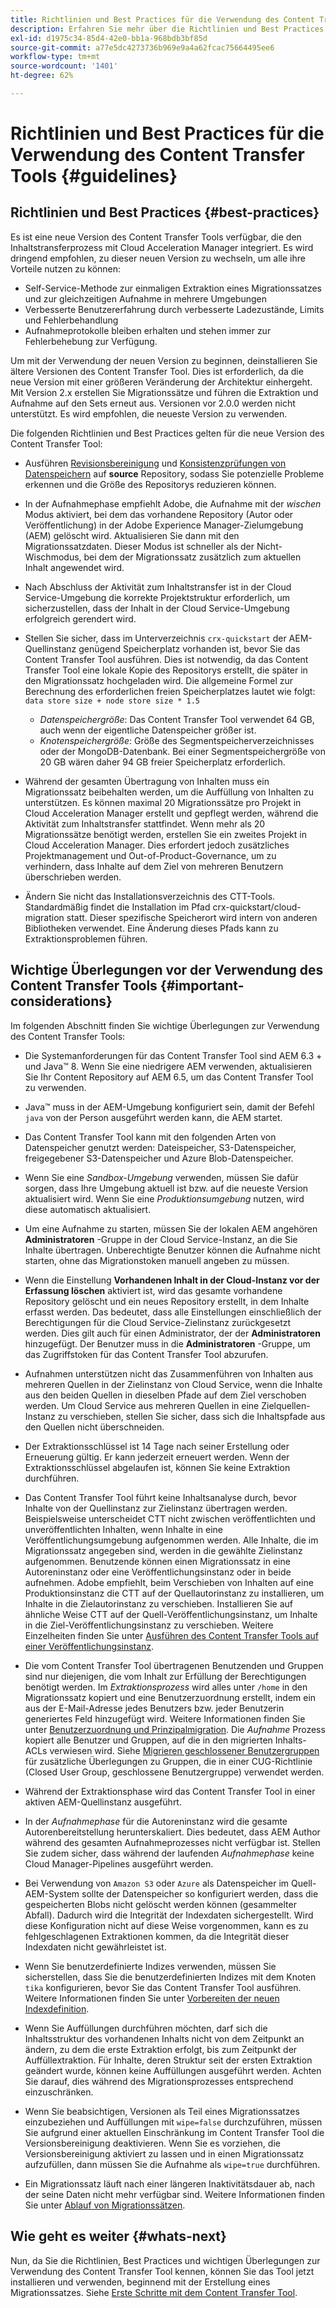 ```yaml
---
title: Richtlinien und Best Practices für die Verwendung des Content Transfer Tool
description: Erfahren Sie mehr über die Richtlinien und Best Practices für die Verwendung des Content Transfer Tool.
exl-id: d1975c34-85d4-42e0-bb1a-968bdb3bf85d
source-git-commit: a77e5dc4273736b969e9a4a62fcac75664495ee6
workflow-type: tm+mt
source-wordcount: '1401'
ht-degree: 62%

---
```


# Richtlinien und Best Practices für die Verwendung des Content Transfer Tools {#guidelines}

## Richtlinien und Best Practices {#best-practices}

<!-- Alexandru: hiding for now

>[!CONTEXTUALHELP]
>id="aemcloud_ctt_guidelines"
>title="Guidelines and Best Practices"
>abstract="Review guidelines and best practices to use the Content Transfer tool including revision cleanup tasks, Disk space considerations and more."
>additional-url="https://experienceleague.adobe.com/docs/experience-manager-cloud-service/content/migration-journey/cloud-migration/content-transfer-tool/getting-started-content-transfer-tool.html" text="Important Considerations for using Content Transfer Tool"
>additional-url="https://experienceleague.adobe.com/docs/experience-manager-cloud-service/content/migration-journey/cloud-migration/content-transfer-tool/user-mapping-and-migration.md#important-considerations" text="Important Considerations when Mapping and Migrating Users" 

-->

Es ist eine neue Version des Content Transfer Tools verfügbar, die den Inhaltstransferprozess mit Cloud Acceleration Manager integriert. Es wird dringend empfohlen, zu dieser neuen Version zu wechseln, um alle ihre Vorteile nutzen zu können:

* Self-Service-Methode zur einmaligen Extraktion eines Migrationssatzes und zur gleichzeitigen Aufnahme in mehrere Umgebungen
* Verbesserte Benutzererfahrung durch verbesserte Ladezustände, Limits und Fehlerbehandlung
* Aufnahmeprotokolle bleiben erhalten und stehen immer zur Fehlerbehebung zur Verfügung.

Um mit der Verwendung der neuen Version zu beginnen, deinstallieren Sie ältere Versionen des Content Transfer Tool. Dies ist erforderlich, da die neue Version mit einer größeren Veränderung der Architektur einhergeht. Mit Version 2.x erstellen Sie Migrationssätze und führen die Extraktion und Aufnahme auf den Sets erneut aus.
Versionen vor 2.0.0 werden nicht unterstützt. Es wird empfohlen, die neueste Version zu verwenden.

Die folgenden Richtlinien und Best Practices gelten für die neue Version des Content Transfer Tool:

* Ausführen [Revisionsbereinigung](https://experienceleague.adobe.com/docs/experience-manager-65/deploying/deploying/revision-cleanup.html?lang=de) und [Konsistenzprüfungen von Datenspeichern](https://experienceleague.adobe.com/docs/experience-cloud-kcs/kbarticles/KA-16550.html) auf **source** Repository, sodass Sie potenzielle Probleme erkennen und die Größe des Repositorys reduzieren können.

* In der Aufnahmephase empfiehlt Adobe, die Aufnahme mit der *wischen* Modus aktiviert, bei dem das vorhandene Repository (Autor oder Veröffentlichung) in der Adobe Experience Manager-Zielumgebung (AEM) gelöscht wird. Aktualisieren Sie dann mit den Migrationssatzdaten. Dieser Modus ist schneller als der Nicht-Wischmodus, bei dem der Migrationssatz zusätzlich zum aktuellen Inhalt angewendet wird.

* Nach Abschluss der Aktivität zum Inhaltstransfer ist in der Cloud Service-Umgebung die korrekte Projektstruktur erforderlich, um sicherzustellen, dass der Inhalt in der Cloud Service-Umgebung erfolgreich gerendert wird.

* Stellen Sie sicher, dass im Unterverzeichnis `crx-quickstart` der AEM-Quellinstanz genügend Speicherplatz vorhanden ist, bevor Sie das Content Transfer Tool ausführen. Dies ist notwendig, da das Content Transfer Tool eine lokale Kopie des Repositorys erstellt, die später in den Migrationssatz hochgeladen wird.
Die allgemeine Formel zur Berechnung des erforderlichen freien Speicherplatzes lautet wie folgt:
  `data store size + node store size * 1.5`

   * *Datenspeichergröße*: Das Content Transfer Tool verwendet 64 GB, auch wenn der eigentliche Datenspeicher größer ist.
   * *Knotenspeichergröße*: Größe des Segmentspeicherverzeichnisses oder der MongoDB-Datenbank.
Bei einer Segmentspeichergröße von 20 GB wären daher 94 GB freier Speicherplatz erforderlich.

* Während der gesamten Übertragung von Inhalten muss ein Migrationssatz beibehalten werden, um die Auffüllung von Inhalten zu unterstützen. Es können maximal 20 Migrationssätze pro Projekt in Cloud Acceleration Manager erstellt und gepflegt werden, während die Aktivität zum Inhaltstransfer stattfindet. Wenn mehr als 20 Migrationssätze benötigt werden, erstellen Sie ein zweites Projekt in Cloud Acceleration Manager. Dies erfordert jedoch zusätzliches Projektmanagement und Out-of-Product-Governance, um zu verhindern, dass Inhalte auf dem Ziel von mehreren Benutzern überschrieben werden.

* Ändern Sie nicht das Installationsverzeichnis des CTT-Tools. Standardmäßig findet die Installation im Pfad crx-quickstart/cloud-migration statt. Dieser spezifische Speicherort wird intern von anderen Bibliotheken verwendet. Eine Änderung dieses Pfads kann zu Extraktionsproblemen führen.

## Wichtige Überlegungen vor der Verwendung des Content Transfer Tools {#important-considerations}

Im folgenden Abschnitt finden Sie wichtige Überlegungen zur Verwendung des Content Transfer Tools:

* Die Systemanforderungen für das Content Transfer Tool sind AEM 6.3 + und Java™ 8. Wenn Sie eine niedrigere AEM verwenden, aktualisieren Sie Ihr Content Repository auf AEM 6.5, um das Content Transfer Tool zu verwenden.

* Java™ muss in der AEM-Umgebung konfiguriert sein, damit der Befehl `java` von der Person ausgeführt werden kann, die AEM startet.

* Das Content Transfer Tool kann mit den folgenden Arten von Datenspeicher genutzt werden: Dateispeicher, S3-Datenspeicher, freigegebener S3-Datenspeicher und Azure Blob-Datenspeicher.

* Wenn Sie eine *Sandbox-Umgebung* verwenden, müssen Sie dafür sorgen, dass Ihre Umgebung aktuell ist bzw. auf die neueste Version aktualisiert wird. Wenn Sie eine *Produktionsumgebung* nutzen, wird diese automatisch aktualisiert.

* Um eine Aufnahme zu starten, müssen Sie der lokalen AEM angehören **Administratoren** -Gruppe in der Cloud Service-Instanz, an die Sie Inhalte übertragen. Unberechtigte Benutzer können die Aufnahme nicht starten, ohne das Migrationstoken manuell angeben zu müssen.

* Wenn die Einstellung **Vorhandenen Inhalt in der Cloud-Instanz vor der Erfassung löschen** aktiviert ist, wird das gesamte vorhandene Repository gelöscht und ein neues Repository erstellt, in dem Inhalte erfasst werden. Das bedeutet, dass alle Einstellungen einschließlich der Berechtigungen für die Cloud Service-Zielinstanz zurückgesetzt werden. Dies gilt auch für einen Administrator, der der **Administratoren** hinzugefügt. Der Benutzer muss in die **Administratoren** -Gruppe, um das Zugriffstoken für das Content Transfer Tool abzurufen.

* Aufnahmen unterstützen nicht das Zusammenführen von Inhalten aus mehreren Quellen in der Zielinstanz von Cloud Service, wenn die Inhalte aus den beiden Quellen in dieselben Pfade auf dem Ziel verschoben werden. Um Cloud Service aus mehreren Quellen in eine Zielquellen-Instanz zu verschieben, stellen Sie sicher, dass sich die Inhaltspfade aus den Quellen nicht überschneiden.

* Der Extraktionsschlüssel ist 14 Tage nach seiner Erstellung oder Erneuerung gültig. Er kann jederzeit erneuert werden. Wenn der Extraktionsschlüssel abgelaufen ist, können Sie keine Extraktion durchführen.

* Das Content Transfer Tool führt keine Inhaltsanalyse durch, bevor Inhalte von der Quellinstanz zur Zielinstanz übertragen werden. Beispielsweise unterscheidet CTT nicht zwischen veröffentlichten und unveröffentlichten Inhalten, wenn Inhalte in eine Veröffentlichungsumgebung aufgenommen werden. Alle Inhalte, die im Migrationssatz angegeben sind, werden in die gewählte Zielinstanz aufgenommen. Benutzende können einen Migrationssatz in eine Autoreninstanz oder eine Veröffentlichungsinstanz oder in beide aufnehmen. Adobe empfiehlt, beim Verschieben von Inhalten auf eine Produktionsinstanz die CTT auf der Quellautorinstanz zu installieren, um Inhalte in die Zielautorinstanz zu verschieben. Installieren Sie auf ähnliche Weise CTT auf der Quell-Veröffentlichungsinstanz, um Inhalte in die Ziel-Veröffentlichungsinstanz zu verschieben. Weitere Einzelheiten finden Sie unter [Ausführen des Content Transfer Tools auf einer Veröffentlichungsinstanz](https://experienceleague.adobe.com/docs/experience-manager-cloud-service/content/migration-journey/cloud-migration/content-transfer-tool/getting-started-content-transfer-tool.html?lang=de#running-tool).

* Die vom Content Transfer Tool übertragenen Benutzenden und Gruppen sind nur diejenigen, die vom Inhalt zur Erfüllung der Berechtigungen benötigt werden. Im _Extraktionsprozess_ wird alles unter `/home` in den Migrationssatz kopiert und eine Benutzerzuordnung erstellt, indem ein aus der E-Mail-Adresse jedes Benutzers bzw. jeder Benutzerin generiertes Feld hinzugefügt wird. Weitere Informationen finden Sie unter [Benutzerzuordnung und Prinzipalmigration](/help/journey-migration/content-transfer-tool/using-content-transfer-tool/user-mapping-and-migration.md). Die _Aufnahme_ Prozess kopiert alle Benutzer und Gruppen, auf die in den migrierten Inhalts-ACLs verwiesen wird. Siehe [Migrieren geschlossener Benutzergruppen](/help/journey-migration/content-transfer-tool/using-content-transfer-tool/closed-user-groups-migration.md) für zusätzliche Überlegungen zu Gruppen, die in einer CUG-Richtlinie (Closed User Group, geschlossene Benutzergruppe) verwendet werden.

* Während der Extraktionsphase wird das Content Transfer Tool in einer aktiven AEM-Quellinstanz ausgeführt.

* In der *Aufnahmephase* für die Autoreninstanz wird die gesamte Autorenbereitstellung herunterskaliert. Dies bedeutet, dass AEM Author während des gesamten Aufnahmeprozesses nicht verfügbar ist. Stellen Sie zudem sicher, dass während der laufenden *Aufnahmephase* keine Cloud Manager-Pipelines ausgeführt werden.

* Bei Verwendung von `Amazon S3` oder `Azure` als Datenspeicher im Quell-AEM-System sollte der Datenspeicher so konfiguriert werden, dass die gespeicherten Blobs nicht gelöscht werden können (gesammelter Abfall). Dadurch wird die Integrität der Indexdaten sichergestellt. Wird diese Konfiguration nicht auf diese Weise vorgenommen, kann es zu fehlgeschlagenen Extraktionen kommen, da die Integrität dieser Indexdaten nicht gewährleistet ist.

* Wenn Sie benutzerdefinierte Indizes verwenden, müssen Sie sicherstellen, dass Sie die benutzerdefinierten Indizes mit dem Knoten `tika` konfigurieren, bevor Sie das Content Transfer Tool ausführen. Weitere Informationen finden Sie unter [Vorbereiten der neuen Indexdefinition](https://experienceleague.adobe.com/docs/experience-manager-cloud-service/content/operations/indexing.html#preparing-the-new-index-definition).

* Wenn Sie Auffüllungen durchführen möchten, darf sich die Inhaltsstruktur des vorhandenen Inhalts nicht von dem Zeitpunkt an ändern, zu dem die erste Extraktion erfolgt, bis zum Zeitpunkt der Auffüllextraktion. Für Inhalte, deren Struktur seit der ersten Extraktion geändert wurde, können keine Auffüllungen ausgeführt werden. Achten Sie darauf, dies während des Migrationsprozesses entsprechend einzuschränken.

* Wenn Sie beabsichtigen, Versionen als Teil eines Migrationssatzes einzubeziehen und Auffüllungen mit `wipe=false` durchzuführen, müssen Sie aufgrund einer aktuellen Einschränkung im Content Transfer Tool die Versionsbereinigung deaktivieren. Wenn Sie es vorziehen, die Versionsbereinigung aktiviert zu lassen und in einen Migrationssatz aufzufüllen, dann müssen Sie die Aufnahme als `wipe=true` durchführen.

* Ein Migrationssatz läuft nach einer längeren Inaktivitätsdauer ab, nach der seine Daten nicht mehr verfügbar sind. Weitere Informationen finden Sie unter [Ablauf von Migrationssätzen](https://experienceleague.adobe.com/docs/experience-manager-cloud-service/content/migration-journey/cloud-migration/content-transfer-tool/overview-content-transfer-tool.html?lang=de#migration-set-expiry).

## Wie geht es weiter {#whats-next}

Nun, da Sie die Richtlinien, Best Practices und wichtigen Überlegungen zur Verwendung des Content Transfer Tool kennen, können Sie das Tool jetzt installieren und verwenden, beginnend mit der Erstellung eines Migrationssatzes. Siehe [Erste Schritte mit dem Content Transfer Tool](/help/journey-migration/content-transfer-tool/using-content-transfer-tool/getting-started-content-transfer-tool.md).
